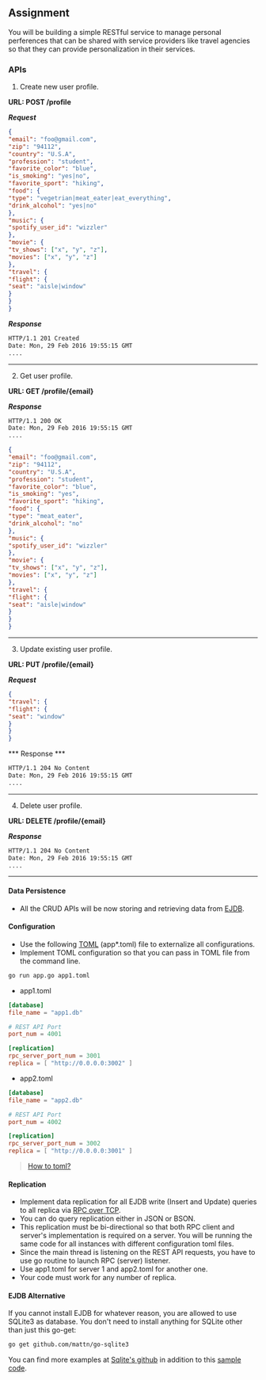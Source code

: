 ## Assignment

You will be building a simple RESTful service to manage personal perferences that can be shared with service providers like travel agencies so that they can provide personalization in their services.


### APIs
1. Create new user profile.

__URL: POST /profile__

***Request***
```json
{
"email": "foo@gmail.com",
"zip": "94112",
"country": "U.S.A",
"profession": "student",
"favorite_color": "blue",
"is_smoking": "yes|no",
"favorite_sport": "hiking",
"food": {
"type": "vegetrian|meat_eater|eat_everything",
"drink_alcohol": "yes|no"
},
"music": {
"spotify_user_id": "wizzler"
},
"movie": {
"tv_shows": ["x", "y", "z"],
"movies": ["x", "y", "z"]
},
"travel": {
"flight": {
"seat": "aisle|window"            
}
}
}
``` 
***Response***
```sh
HTTP/1.1 201 Created
Date: Mon, 29 Feb 2016 19:55:15 GMT
....
``` 
---
2. Get user profile.

__URL: GET /profile/{email}__

***Response***
```sh
HTTP/1.1 200 OK
Date: Mon, 29 Feb 2016 19:55:15 GMT
....
``` 

```json
{
"email": "foo@gmail.com",
"zip": "94112",
"country": "U.S.A",
"profession": "student",
"favorite_color": "blue",
"is_smoking": "yes",
"favorite_sport": "hiking",
"food": {
"type": "meat_eater",
"drink_alcohol": "no"
},
"music": {
"spotify_user_id": "wizzler"
},
"movie": {
"tv_shows": ["x", "y", "z"],
"movies": ["x", "y", "z"]
},
"travel": {
"flight": {
"seat": "aisle|window"            
}
}
}
``` 
---
3. Update existing user profile.

__URL: PUT /profile/{email}__

***Request***
```json
{
"travel": {
"flight": {
"seat": "window"            
}
}
}
``` 

*** Response ***
```sh
HTTP/1.1 204 No Content
Date: Mon, 29 Feb 2016 19:55:15 GMT
....
``` 
---
4. Delete user profile.

__URL: DELETE /profile/{email}__

***Response***
```sh
HTTP/1.1 204 No Content
Date: Mon, 29 Feb 2016 19:55:15 GMT
....
``` 
---


#### Data Persistence
* All the CRUD APIs will be now storing and retrieving data from [EJDB](http://ejdb.org/doc/snippets.html#go).

#### Configuration

* Use the following [TOML](https://github.com/toml-lang/toml) (app*.toml) file to externalize all configurations. 
* Implement TOML configuration so that you can pass in TOML file from the command line.

```sh
go run app.go app1.toml
```

* app1.toml
```toml
[database]
file_name = "app1.db"

# REST API Port
port_num = 4001

[replication]
rpc_server_port_num = 3001
replica = [ "http://0.0.0.0:3002" ]
```

* app2.toml
```toml
[database]
file_name = "app2.db"

# REST API Port
port_num = 4002

[replication]
rpc_server_port_num = 3002
replica = [ "http://0.0.0.0:3001" ]
```

> [How to toml?](https://github.com/naoina/toml/tree/master/_example) 

#### Replication
 * Implement data replication for all EJDB write (Insert and Update) queries to all replica via [RPC over TCP](https://gist.github.com/jordanorelli/2629049).
 * You can do query replication either in JSON or BSON.
 * This replication must be bi-directional so that both RPC client and server's implementation is required on a server. You will be running the same code for all instances with different configuration toml files.
 * Since the main thread is listening on the REST API requests, you have to use go routine to launch RPC (server) listener. 
 * Use app1.toml for server 1 and app2.toml for another one.
 * Your code must work for any number of replica.
 
#### EJDB Alternative

If you cannot install EJDB for whatever reason, you are allowed to use SQLite3 as database. You don't need to install anything for SQLite other than just this go-get:

```sh
go get github.com/mattn/go-sqlite3
```

You can find more examples at [Sqlite's github](https://github.com/mattn/go-sqlite3) in addition to this [sample code](https://github.com/sithu/cmpe273-sp16/blob/master/assignment2/app_sqlite3.go).
 
